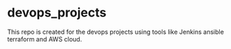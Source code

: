 # devops_projects
This repo is created for the devops projects using tools like Jenkins ansible terraform and AWS cloud.
